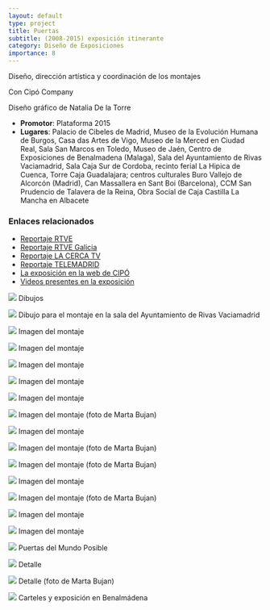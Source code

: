```yaml
---
layout: default
type: project
title: Puertas
subtitle: (2008-2015) exposición itinerante
category: Diseño de Exposiciones
importance: 8
---
```


Diseño, dirección artística y coordinación de los montajes

Con Cipó Company

Diseño gráfico de Natalia De la Torre

- **Promotor**: Plataforma 2015
- **Lugares**: Palacio de Cibeles de Madrid, Museo de la Evolución Humana de Burgos, Casa das Artes de Vigo, Museo de la Merced en Ciudad Real, Sala San Marcos en Toledo, Museo de Jaén, Centro de Exposiciones de Benalmadena (Malaga), Sala del Ayuntamiento de Rivas Vaciamadrid, Sala Caja Sur de Cordoba, recinto ferial La Hipica de Cuenca, Torre Caja Guadalajara; centros culturales Buro Vallejo de Alcorcón (Madrid), Can Massallera en Sant Boi (Barcelona), CCM San Prudencio de Talavera de la Reina, Obra Social de Caja Castilla La Mancha en Albacete

### Enlaces relacionados

- [Reportaje RTVE](http://www.youtube.com/watch?v=QR98F_-2M3Y)
- [Reportaje RTVE Galicia](http://www.youtube.com/watch?v=JzLXxRpxEjU)
- [Reportaje LA CERCA TV](http://www.youtube.com/watch?v=ZAmGgQoVeHo)
- [Reportaje TELEMADRID](http://www.youtube.com/watch?v=CLNLLw6hqGc&feature=fvst)
- [La exposición en la web de CIPÓ](http://cipocompany.com/portfolios/puertas/)
- [Videos presentes en la exposición](http://www.dailymotion.com/playlist/x1euz2_exea_videos-de-la-exposicion-puertas/1#video=xet8ue)

![](01.jpg)
Dibujos

![](02.jpg)
Dibujo para el montaje en la sala del Ayuntamiento de Rivas Vaciamadrid

![](03.jpg)
Imagen del montaje

![](04.jpg)
Imagen del montaje

![](05.jpg)
Imagen del montaje

![](06.jpg)
Imagen del montaje

![](07.jpg)
Imagen del montaje

![](08.jpg)
Imagen del montaje (foto de Marta Bujan)

![](09.jpg)
Imagen del montaje

![](10.jpg)
Imagen del montaje (foto de Marta Bujan)

![](11.jpg)
Imagen del montaje (foto de Marta Bujan)

![](12.jpg)
Imagen del montaje

![](13.jpg)
Imagen del montaje (foto de Marta Bujan)

![](14.jpg)
Imagen del montaje

![](15.jpg)
Imagen del montaje

![](16.jpg)
Puertas del Mundo Posible

![](17.jpg)
Detalle

![](18.jpg)
Detalle (foto de Marta Bujan)

![](19.jpg)
Carteles y exposición en Benalmádena
